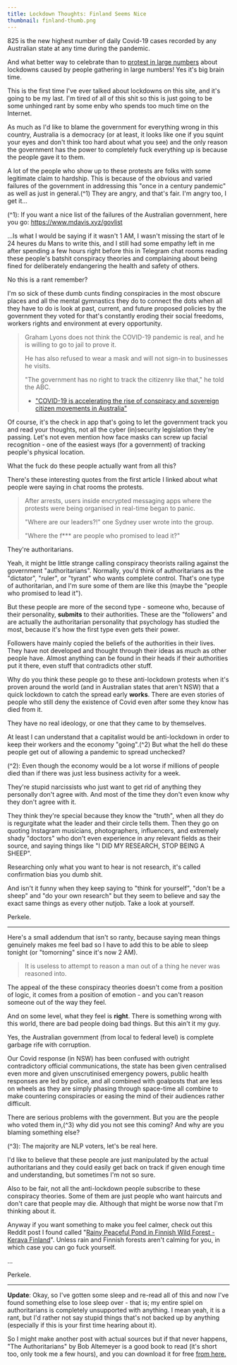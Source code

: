 ```yaml
---
title: Lockdown Thoughts: Finland Seems Nice
thumbnail: finland-thumb.png
---
```


825 is the new highest number of daily Covid-19 cases recorded by any Australian state at any time during the pandemic.

And what better way to celebrate than to [protest in large numbers](https://www.abc.net.au/news/2021-08-21/nsw-police-arrest-47-issue-260-penalties-anti-lockdown-protest-/100396384) about lockdowns caused by people gathering in large numbers! Yes it's big brain time.

This is the first time I've ever talked about lockdowns on this site, and it's going to be my last. I'm tired of all of this shit so this is just going to be some unhinged rant by some enby who spends too much time on the Internet.

As much as I'd like to blame the government for everything wrong in this country, Australia is a democracy (or at least, it looks like one if you squint your eyes and don't think too hard about what you see) and the only reason the government has the power to completely fuck everything up is because the people gave it to them.

A lot of the people who show up to these protests are folks with some legitimate claim to hardship. This is because of the obvious and varied failures of the government in addressing this "once in a century pandemic" as well as just in general.(^1) They are angry, and that's fair. I'm angry too, I get it...

(^1): If you want a nice list of the failures of the Australian government, here you go: https://www.mdavis.xyz/govlist

...Is what I would be saying if it wasn't 1 AM, I wasn't missing the start of le 24 heures du Mans to write this, and I still had some empathy left in me after spending a few hours right before this in Telegram chat rooms reading these people's batshit conspiracy theories and complaining about being fined for deliberately endangering the health and safety of others.

No this is a rant remember?

I'm so sick of these dumb cunts finding conspiracies in the most obscure places and all the mental gymnastics they do to connect the dots when all they have to do is look at past, current, and future proposed policies by the government they voted for that's constantly eroding their social freedoms, workers rights and environment at every opportunity.

> Graham Lyons does not think the COVID-19 pandemic is real, and he is willing to go to jail to prove it.
>
> He has also refused to wear a mask and will not sign-in to businesses he visits.
>
> "The government has no right to track the citizenry like that," he told the ABC.
>
> * ["COVID-19 is accelerating the rise of conspiracy and sovereign citizen movements in Australia"](https://www.abc.net.au/news/2021-08-21/covid-19-accelerating-rise-of-conspiracy-movements-in-australia/100393666)

Of course, it's the check in app that's going to let the government track you and read your thoughts, not all the cyber (in)security legislation they're passing. Let's not even mention how face masks can screw up facial recognition - one of the easiest ways (for a government) of tracking people's physical location.

What the fuck do these people actually want from all this?

There's these interesting quotes from the first article I linked about what people were saying in chat rooms the protests.

> After arrests, users inside encrypted messaging apps where the protests were being organised in real-time began to panic.
>
> "Where are our leaders?!" one Sydney user wrote into the group.
>
> "Where the f\*\*\* are people who promised to lead it?"

They're authoritarians.

Yeah, it might be little strange calling conspiracy theorists railing against the government "authoritarians". Normally, you'd think of authoritarians as the "dictator", "ruler", or "tyrant" who wants complete control. That's one type of authoritarian, and I'm sure some of them are like this (maybe the "people who promised to lead it").

But these people are more of the second type - someone who, because of their personality, **submits** to their authorities. These are the "followers" and are actually the authoritarian personality that psychology has studied the most, because it's how the first type even gets their power.

Followers have mainly copied the beliefs of the authorities in their lives. They have not developed and thought through their ideas as much as other people have. Almost anything can be found in their heads if their authorities put it there, even stuff that contradicts other stuff.

Why do you think these people go to these anti-lockdown protests when it's proven around the world (and in Australian states that aren't NSW) that a quick lockdown to catch the spread early **works**. There are even stories of people who still deny the existence of Covid even after some they know has died from it.

They have no real ideology, or one that they came to by themselves.

At least I can understand that a capitalist would be anti-lockdown in order to keep their workers and the economy "going".(^2) But what the hell do these people get out of allowing a pandemic to spread unchecked?

(^2): Even though the economy would be a lot worse if millions of people died than if there was just less business activity for a week.

They're stupid narcissists who just want to get rid of anything they personally don't agree with. And most of the time they don't even know why they don't agree with it.

They think they're special because they know the "truth", when all they do is regurgitate what the leader and their circle tells them. Then they go on quoting Instagram musicians, photographers, influencers, and extremely shady "doctors" who don't even experience in any relevant fields as their source, and saying things like "I DID MY RESEARCH, STOP BEING A SHEEP".

Researching only what you want to hear is not research, it's called confirmation bias you dumb shit.

And isn't it funny when they keep saying to "think for yourself", "don't be a sheep" and "do your own research" but they seem to believe and say the exact same things as every other nutjob. Take a look at yourself.

Perkele.

---

Here's a small addendum that isn't so ranty, because saying mean things genuinely makes me feel bad so I have to add this to be able to sleep tonight (or "tomorning" since it's now 2 AM).

> It is useless to attempt to reason a man out of a thing he never was reasoned into.

The appeal of the these conspiracy theories doesn't come from a position of logic, it comes from a position of emotion - and you can't reason someone out of the way they feel.

And on some level, what they feel is **right**. There is something wrong with this world, there are bad people doing bad things. But this ain't it my guy.

Yes, the Australian government (from local to federal level) is complete garbage rife with corruption.

Our Covid response (in NSW) has been confused with outright contradictory official communications, the state has been given centralised even more and given unscrutinised emergency powers, public health responses are led by police, and all combined with goalposts that are less on wheels as they are simply phasing through space-time all combine to make countering conspiracies or easing the mind of their audiences rather difficult.

There are serious problems with the government. But you are the people who voted them in,(^3) why did you not see this coming? And why are you blaming something else?

(^3): The majority are NLP voters, let's be real here.

I'd like to believe that these people are just manipulated by the actual authoritarians and they could easily get back on track if given enough time and understanding, but sometimes I'm not so sure.

Also to be fair, not all the anti-lockdown people subscribe to these conspiracy theories. Some of them are just people who want haircuts and don't care that people may die. Although that might be worse now that I'm thinking about it.

Anyway if you want something to make you feel calmer, check out this Reddit post I found called "[Rainy Peaceful Pond in Finnish Wild Forest - Kerava Finland](https://www.reddit.com/r/raining/comments/p7iyoz/rainy_peaceful_pond_in_finnish_wild_forest_kerava/)". Unless rain and Finnish forests aren't calming for you, in which case you can go fuck yourself.

...

Perkele.

---

**Update**: Okay, so I've gotten some sleep and re-read all of this and now I've found something else to lose sleep over - that is; my entire spiel on authoritarians is completely unsupported with anything. I mean yeah, it is a rant, but I'd rather not say stupid things that's not backed up by anything (especially if this is your first time hearing about it).

So I might make another post with actual sources but if that never happens, "The Authoritarians" by Bob Altemeyer is a good book to read (it's short too, only took me a few hours), and you can download it for free [from here.](https://theauthoritarians.org/options-for-getting-the-book/)
